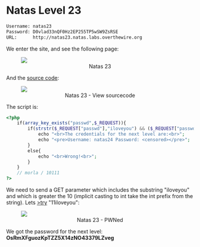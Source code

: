 # Natas Level 23
```bash
Username: natas23
Password: D0vlad33nQF0Hz2EP255TP5wSW9ZsRSE
URL:      http://natas23.natas.labs.overthewire.org
```
We enter the site, and see the following page:
<figure>
    <img src="https://raw.githubusercontent.com/sefi-roee/CTFs-Writeups/master/OverTheWire/Natas/images/natas23.png" />
    <div align="center">Natas 23</div>
</figure>

And the [source code](http://natas23.natas.labs.overthewire.org/index-source.html):
<figure>
    <img src="https://raw.githubusercontent.com/sefi-roee/CTFs-Writeups/master/OverTheWire/Natas/images/natas23-view-sourcecode.png" />
    <div align="center">Natas 23 - View sourcecode</div>
</figure>

The script is:
```php
<?php
    if(array_key_exists("passwd",$_REQUEST)){
        if(strstr($_REQUEST["passwd"],"iloveyou") && ($_REQUEST["passwd"] > 10 )){
            echo "<br>The credentials for the next level are:<br>";
            echo "<pre>Username: natas24 Password: <censored></pre>";
        }
        else{
            echo "<br>Wrong!<br>";
        }
    }
    // morla / 10111
?>
```

We need to send a GET parameter which includes the substring "iloveyou" and which is greater the 10 (implicit casting to int take the int prefix from the string). Lets [>try](http://natas23.natas.labs.overthewire.org/?passwd=11iloveyou) "11iloveyou":

<figure>
    <img src="https://raw.githubusercontent.com/sefi-roee/CTFs-Writeups/master/OverTheWire/Natas/images/natas23-pwned.png" />
    <div align="center">Natas 23 - PWNed</div>
</figure>

We got the password for the next level: **OsRmXFguozKpTZZ5X14zNO43379LZveg**